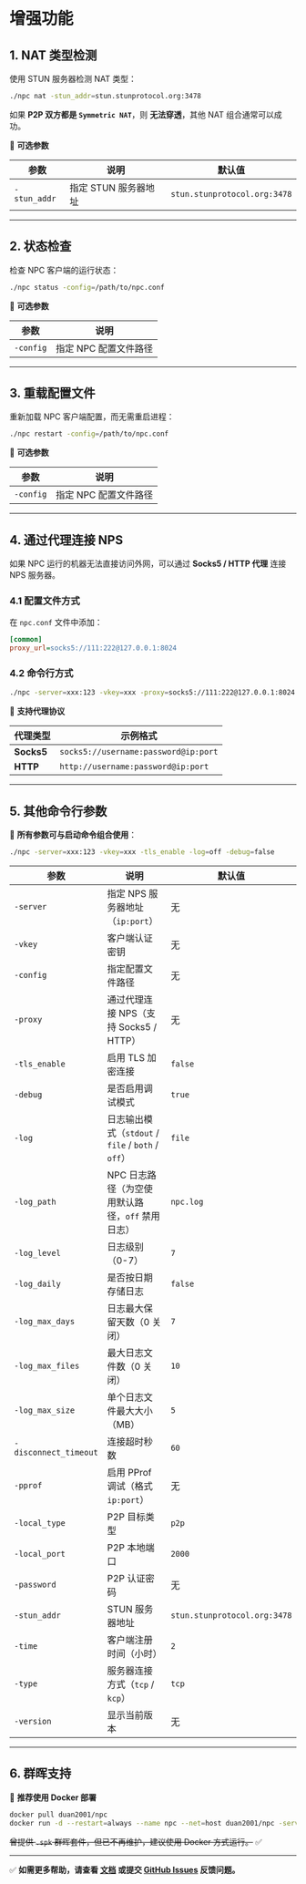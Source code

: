 # 增强功能

## 1. NAT 类型检测

使用 STUN 服务器检测 NAT 类型：
```bash
./npc nat -stun_addr=stun.stunprotocol.org:3478
```
如果 **P2P 双方都是 `Symmetric NAT`**，则 **无法穿透**，其他 NAT 组合通常可以成功。

📌 **可选参数**

| 参数 | 说明 | 默认值 |
|------|------|------|
| `-stun_addr` | 指定 STUN 服务器地址 | `stun.stunprotocol.org:3478` |

---

## 2. 状态检查

检查 NPC 客户端的运行状态：
```bash
./npc status -config=/path/to/npc.conf
```
📌 **可选参数**

| 参数 | 说明 |
|------|------|
| `-config` | 指定 NPC 配置文件路径 |

---

## 3. 重载配置文件

重新加载 NPC 客户端配置，而无需重启进程：
```bash
./npc restart -config=/path/to/npc.conf
```
📌 **可选参数**

| 参数 | 说明 |
|------|------|
| `-config` | 指定 NPC 配置文件路径 |

---

## 4. 通过代理连接 NPS

如果 NPC 运行的机器无法直接访问外网，可以通过 **Socks5 / HTTP 代理** 连接 NPS 服务器。

### **4.1 配置文件方式**
在 `npc.conf` 文件中添加：
```ini
[common]
proxy_url=socks5://111:222@127.0.0.1:8024
```

### **4.2 命令行方式**
```bash
./npc -server=xxx:123 -vkey=xxx -proxy=socks5://111:222@127.0.0.1:8024
```

📌 **支持代理协议**

| 代理类型 | 示例格式 |
|---------|----------|
| **Socks5** | `socks5://username:password@ip:port` |
| **HTTP** | `http://username:password@ip:port` |

---

## 5. 其他命令行参数
📌 **所有参数可与启动命令组合使用**：

```bash
./npc -server=xxx:123 -vkey=xxx -tls_enable -log=off -debug=false
```

| 参数 | 说明 | 默认值 |
|------|------|------|
| `-server` | 指定 NPS 服务器地址（`ip:port`） | 无 |
| `-vkey` | 客户端认证密钥 | 无 |
| `-config` | 指定配置文件路径 | 无 |
| `-proxy` | 通过代理连接 NPS（支持 Socks5 / HTTP） | 无 |
| `-tls_enable` | 启用 TLS 加密连接 | `false` |
| `-debug` | 是否启用调试模式 | `true` |
| `-log` | 日志输出模式（`stdout` / `file` / `both` / `off`） | `file` |
| `-log_path` | NPC 日志路径（为空使用默认路径，`off` 禁用日志） | `npc.log` |
| `-log_level` | 日志级别（0-7） | `7` |
| `-log_daily` | 是否按日期存储日志 | `false` |
| `-log_max_days` | 日志最大保留天数（0 关闭） | `7` |
| `-log_max_files` | 最大日志文件数（0 关闭） | `10` |
| `-log_max_size` | 单个日志文件最大大小（MB） | `5` |
| `-disconnect_timeout` | 连接超时秒数 | `60` |
| `-pprof` | 启用 PProf 调试（格式 `ip:port`） | 无 |
| `-local_type` | P2P 目标类型 | `p2p` |
| `-local_port` | P2P 本地端口 | `2000` |
| `-password` | P2P 认证密码 | 无 |
| `-stun_addr` | STUN 服务器地址 | `stun.stunprotocol.org:3478` |
| `-time` | 客户端注册时间（小时） | `2` |
| `-type` | 服务器连接方式（`tcp` / `kcp`） | `tcp` |
| `-version` | 显示当前版本 | 无 |

---

## 6. 群晖支持

📌 **推荐使用 Docker 部署**
```bash
docker pull duan2001/npc
docker run -d --restart=always --name npc --net=host duan2001/npc -server=xxxx:123 -vkey=xxxx -tls_enable=true -log=off
```
~~曾提供 `.spk` 群晖套件，但已不再维护，建议使用 Docker 方式运行。~~ ✅

---

✅ **如需更多帮助，请查看 [文档](https://github.com/djylb/nps) 或提交 [GitHub Issues](https://github.com/djylb/nps/issues) 反馈问题。**